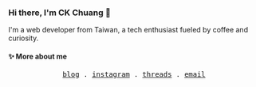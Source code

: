 ### Hi there, I'm CK Chuang 👋

I'm a web developer from Taiwan, a tech enthusiast fueled by coffee and curiosity.

#### ✨ More about me

<p align="center">
  <samp>
    <a href="https://www.codefarmer.tw">blog</a> .
    <a href="https://www.instagram.com/ckchuang.dev">instagram</a> .
    <a href="https://www.threads.net/@ckchuang.dev">threads</a> .
    <a href="mailto:dissaivent@gmail.com">email</a>
  </samp>
</p>

<!-- - 🌱 I’m currently learning Rust and Containerization.
- 📫 How to reach me: Email, LinkedIn, Instagram -->

<!-- #### 📈 My coding stats -->

<!-- ![CK's GitHub stats](https://github-readme-stats.vercel.app/api?username=ckchuang-dev&show_icons=true&count_private=false&custom_title=My%20GitHub%20Stats%20&theme=dracula) -->

<!--TMP_START_SECTION:waka-->

<!-- ```txt
Markdown      7 hrs 14 mins   ██████████████████▒░░░░░░   72.85 %
TypeScript    1 hr 54 mins    ████▓░░░░░░░░░░░░░░░░░░░░   19.25 %
JSON          32 mins         █▒░░░░░░░░░░░░░░░░░░░░░░░   05.43 %
MDX           5 mins          ▒░░░░░░░░░░░░░░░░░░░░░░░░   00.98 %
JavaScript    4 mins          ▒░░░░░░░░░░░░░░░░░░░░░░░░   00.84 %
``` -->

<!--TMP_END_SECTION:waka-->
